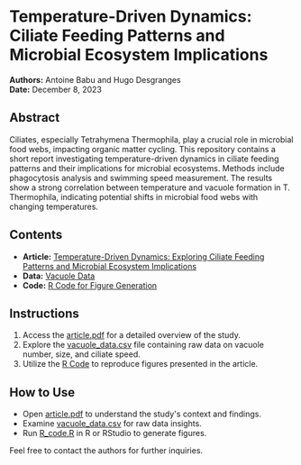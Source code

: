 # Temperature-Driven Dynamics: Ciliate Feeding Patterns and Microbial Ecosystem Implications

**Authors:** Antoine Babu and Hugo Desgranges  
**Date:** December 8, 2023

## Abstract
Ciliates, especially Tetrahymena Thermophila, play a crucial role in microbial food webs, impacting organic matter cycling. This repository contains a short report investigating temperature-driven dynamics in ciliate feeding patterns and their implications for microbial ecosystems. Methods include phagocytosis analysis and swimming speed measurement. The results show a strong correlation between temperature and vacuole formation in T. Thermophila, indicating potential shifts in microbial food webs with changing temperatures.

## Contents
- **Article:** [Temperature-Driven Dynamics: Exploring Ciliate Feeding Patterns and Microbial Ecosystem Implications](article.pdf)
- **Data:** [Vacuole Data](vacuole_data.csv)
- **Code:** [R Code for Figure Generation](code/R_code.R)

## Instructions
1. Access the [article.pdf](article.pdf) for a detailed overview of the study.
2. Explore the [vacuole_data.csv](vacuole_data.csv) file containing raw data on vacuole number, size, and ciliate speed.
3. Utilize the [R Code](code/R_code.R) to reproduce figures presented in the article.

## How to Use
- Open [article.pdf](article.pdf) to understand the study's context and findings.
- Examine [vacuole_data.csv](vacuole_data.csv) for raw data insights.
- Run [R_code.R](code/R_code.R) in R or RStudio to generate figures.

Feel free to contact the authors for further inquiries.
